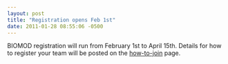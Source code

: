 ```yaml
---
layout: post
title: "Registration opens Feb 1st"
date: 2011-01-28 08:55:06 -0500
---
```


BIOMOD registration will run from February 1st to April 15th. Details for how to register your team will be posted on the <a href="/how-join">how-to-join</a> page.
